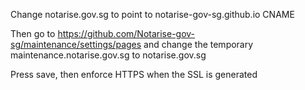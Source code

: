Change notarise.gov.sg to point to notarise-gov-sg.github.io CNAME

Then go to https://github.com/Notarise-gov-sg/maintenance/settings/pages and change the temporary maintenance.notarise.gov.sg to notarise.gov.sg

Press save, then enforce HTTPS when the SSL is generated
